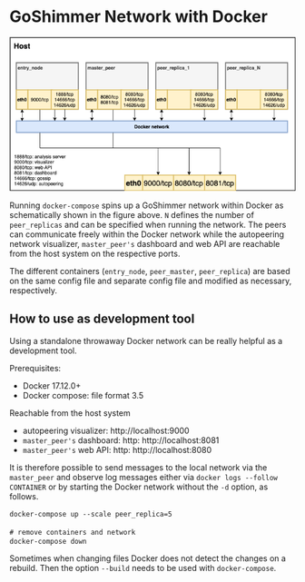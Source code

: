 # GoShimmer Network with Docker

![Docker network](../../images/docker-network.png)

Running `docker-compose` spins up a GoShimmer network within Docker as schematically shown in the figure above.
`N` defines the number of `peer_replicas` and can be specified when running the network.
The peers can communicate freely within the Docker network 
while the autopeering network visualizer, `master_peer's` dashboard and web API are reachable from the host system on the respective ports.

The different containers (`entry_node`, `peer_master`, `peer_replica`) are based on the same config file 
and separate config file and modified as necessary, respectively. 

## How to use as development tool
Using a standalone throwaway Docker network can be really helpful as a development tool. 

Prerequisites: 
- Docker 17.12.0+
- Docker compose: file format 3.5

Reachable from the host system
- autopeering visualizer: http://localhost:9000
- `master_peer's` dashboard: http: http://localhost:8081
- `master_peer's` web API: http: http://localhost:8080

It is therefore possible to send messages to the local network via the `master_peer` and observe log messages either 
via `docker logs --follow CONTAINER` or by starting the Docker network without the `-d` option, as follows.

```
docker-compose up --scale peer_replica=5

# remove containers and network
docker-compose down
```

Sometimes when changing files Docker does not detect the changes on a rebuild. 
Then the option `--build` needs to be used with `docker-compose`.
